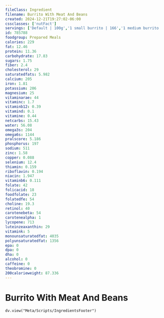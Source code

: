 ```yaml
---
fileClass: Ingredient
filename: Burrito With Meat And Beans
created: 2024-12-21T19:27:02-06:00
cssclasses: ['nutFact']
servings: ['Default | 100g','1 small burrito | 166','1 medium burrito | 278','1 large burrito | 451','1 extra large burrito | 642','1 burrito, ns as to size | 278','1 cup | 175']
id: 785788
foodgroup: Prepared Meals
calories: 229
fat: 12.46
protein: 11.36
carbohydrate: 17.83
sugars: 1.75
fiber: 2.4
cholesterol: 29
saturatedfats: 5.982
calcium: 205
iron: 1.81
potassium: 206
magnesium: 25
vitaminarae: 44
vitaminc: 1.7
vitaminb12: 0.39
vitamind: 0.1
vitamine: 0.44
netcarbs: 15.43
water: 56.08
omega3s: 204
omega6s: 1144
pralscore: 5.186
phosphorus: 197
sodium: 511
zinc: 1.58
copper: 0.088
selenium: 12.4
thiamin: 0.159
riboflavin: 0.194
niacin: 1.947
vitaminb6: 0.111
folate: 42
folicacid: 18
foodfolate: 23
folatedfe: 54
choline: 19.3
retinol: 40
carotenebeta: 54
carotenealpha: 1
lycopene: 713
luteinzeaxanthin: 29
vitamink: 5
monounsaturatedfat: 4035
polyunsaturatedfat: 1356
epa: 0
dpa: 0
dha: 0
alcohol: 0
caffeine: 0
theobromine: 0
200calorieweight: 87.336
---
```


# Burrito With Meat And Beans

```dataviewjs
dv.view("Meta/Scripts/IngredientsFooter")
```